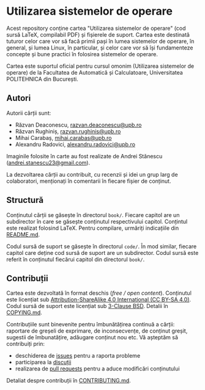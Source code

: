 # Utilizarea sistemelor de operare

Acest repository conține cartea "Utilizarea sistemelor de operare" (cod sursă LaTeX, compilabil PDF) și fișierele de suport.
Cartea este destinată tuturor celor care vor să facă primii pași în lumea sistemelor de operare, în general, și lumea Linux, în particular, și celor care vor să își fundamenteze concepte și bune practici în folosirea sistemelor de operare.

Cartea este suportul oficial pentru cursul omonim (Utilizarea sistemelor de operare) de la Facultatea de Automatică și Calculatoare, Universitatea POLITEHNICA din București.

## Autori

Autorii cărții sunt:

* Răzvan Deaconescu, razvan.deaconescu@upb.ro
* Răzvan Rughiniș, razvan.rughinis@upb.ro
* Mihai Carabaș, mihai.carabas@upb.ro
* Alexandru Radovici, alexandru.radovici@upb.ro

Imaginile folosite în carte au fost realizate de Andrei Stănescu (andrei.stanescu23@gmail.com).

La dezvoltarea cărții au contribuit, cu recenzii și idei un grup larg de colaboratori, menționați în comentarii în fiecare fișier de conținut.

## Structură

Conținutul cărții se găsește în directorul `book/`.
Fiecare capitol are un subdirector în care se găsește conținutul respectivului capitol.
Conțintul este realizat folosind LaTeX.
Pentru compilare, urmăriți indicațiile din [README.md](book/README.md).

Codul sursă de suport se găsește în directorul `code/`.
În mod similar, fiecare capitol care deține cod sursă de suport are un subdirector.
Codul sursă este referit în conținutul fiecărui capitol din directorul `book/`.

## Contribuții

Cartea este dezvoltată în format deschis (*free / open content*).
Conținutul este licențiat sub [Attribution-ShareAlike 4.0 International (CC BY-SA 4.0)](https://creativecommons.org/licenses/by-sa/4.0/).
Codul sursă de suport este licențiat sub [3-Clause BSD](https://opensource.org/licenses/BSD-3-Clause).
Detalii în [COPYING.md](COPYING.md).

Contribuțiile sunt binevenite pentru îmbunătățirea continuă a cărții: raportare de greșeli de exprimare, de inconsecvențe, de conținut greșit, sugestii de îmbunatățire, adăugare conținut nou etc.
Vă așteptăm să contribuiți prin:

* deschiderea de [issues](https://github.com/systems-cs-pub-ro/carte-uso/issues) pentru a raporta probleme
* participarea la [discuții](https://github.com/systems-cs-pub-ro/carte-uso/discussions)
* realizarea de [pull requests](https://github.com/systems-cs-pub-ro/carte-uso/pulls) pentru a aduce modificări conținutului

Detaliat despre contribuții în [CONTRIBUTING.md](CONTRIBUTING.md).
